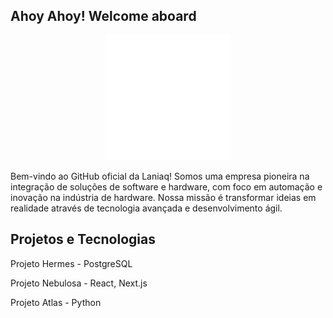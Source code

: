 ## Ahoy Ahoy! Welcome aboard


<center><img src="Isotipo_laniaq_illustrator_animacao.gif" alt="Descrição do GIF" width="200" /></center>

Bem-vindo ao GitHub oficial da Laniaq! Somos uma empresa pioneira na integração de soluções de software e hardware, com foco em automação e inovação na indústria de hardware. Nossa missão é transformar ideias em realidade através de tecnologia avançada e desenvolvimento ágil.


## Projetos e Tecnologias

Projeto Hermes - PostgreSQL

Projeto Nebulosa - React, Next.js


Projeto Atlas - Python

